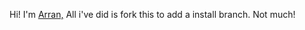 Hi!
I'm [Arran,](github.com/epicinver)
All i've did is fork this to add a install branch.
Not much!
